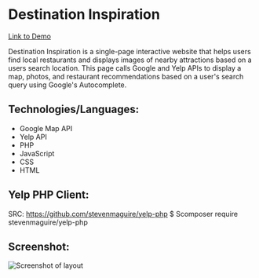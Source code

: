 # Destination Inspiration


[Link to Demo](http://susanboratynska.com/destination-inspiration)

Destination Inspiration is a single-page interactive website that helps users find local restaurants and displays images of nearby attractions based on a users search location. This page calls Google and Yelp APIs to display a map, photos, and restaurant recommendations based on a user's search query using Google's Autocomplete. 


## Technologies/Languages:
* Google Map API
* Yelp API
* PHP
* JavaScript
* CSS
* HTML


## Yelp PHP Client:
SRC: https://github.com/stevenmaguire/yelp-php
$ Scomposer require stevenmaguire/yelp-php


## Screenshot:
![Screenshot of layout](Layout_DestinationInspiration.png)
